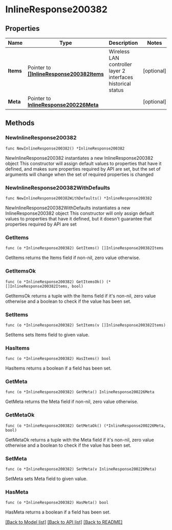 # InlineResponse200382

## Properties

Name | Type | Description | Notes
------------ | ------------- | ------------- | -------------
**Items** | Pointer to [**[]InlineResponse200382Items**](InlineResponse200382Items.md) | Wireless LAN controller layer 2 interfaces historical status | [optional] 
**Meta** | Pointer to [**InlineResponse200226Meta**](InlineResponse200226Meta.md) |  | [optional] 

## Methods

### NewInlineResponse200382

`func NewInlineResponse200382() *InlineResponse200382`

NewInlineResponse200382 instantiates a new InlineResponse200382 object
This constructor will assign default values to properties that have it defined,
and makes sure properties required by API are set, but the set of arguments
will change when the set of required properties is changed

### NewInlineResponse200382WithDefaults

`func NewInlineResponse200382WithDefaults() *InlineResponse200382`

NewInlineResponse200382WithDefaults instantiates a new InlineResponse200382 object
This constructor will only assign default values to properties that have it defined,
but it doesn't guarantee that properties required by API are set

### GetItems

`func (o *InlineResponse200382) GetItems() []InlineResponse200382Items`

GetItems returns the Items field if non-nil, zero value otherwise.

### GetItemsOk

`func (o *InlineResponse200382) GetItemsOk() (*[]InlineResponse200382Items, bool)`

GetItemsOk returns a tuple with the Items field if it's non-nil, zero value otherwise
and a boolean to check if the value has been set.

### SetItems

`func (o *InlineResponse200382) SetItems(v []InlineResponse200382Items)`

SetItems sets Items field to given value.

### HasItems

`func (o *InlineResponse200382) HasItems() bool`

HasItems returns a boolean if a field has been set.

### GetMeta

`func (o *InlineResponse200382) GetMeta() InlineResponse200226Meta`

GetMeta returns the Meta field if non-nil, zero value otherwise.

### GetMetaOk

`func (o *InlineResponse200382) GetMetaOk() (*InlineResponse200226Meta, bool)`

GetMetaOk returns a tuple with the Meta field if it's non-nil, zero value otherwise
and a boolean to check if the value has been set.

### SetMeta

`func (o *InlineResponse200382) SetMeta(v InlineResponse200226Meta)`

SetMeta sets Meta field to given value.

### HasMeta

`func (o *InlineResponse200382) HasMeta() bool`

HasMeta returns a boolean if a field has been set.


[[Back to Model list]](../README.md#documentation-for-models) [[Back to API list]](../README.md#documentation-for-api-endpoints) [[Back to README]](../README.md)


